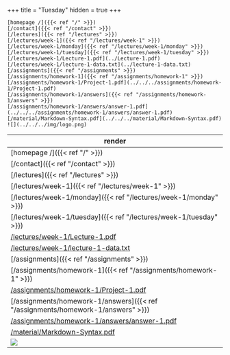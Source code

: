 +++
title = "Tuesday"
hidden = true
+++

```
[homepage /]({{< ref "/" >}})
[/contact]({{< ref "/contact" >}})
[/lectures]({{< ref "/lectures" >}})
[/lectures/week-1]({{< ref "/lectures/week-1" >}})
[/lectures/week-1/monday]({{< ref "/lectures/week-1/monday" >}})
[/lectures/week-1/tuesday]({{< ref "/lectures/week-1/tuesday" >}})
[/lectures/week-1/Lecture-1.pdf](../Lecture-1.pdf)
[/lectures/week-1/lecture-1-data.txt](../lecture-1-data.txt)
[/assignments]({{< ref "/assignments" >}})
[/assignments/homework-1]({{< ref "/assignments/homework-1" >}})
[/assignments/homework-1/Project-1.pdf](../../../assignments/homework-1/Project-1.pdf)
[/assignments/homework-1/answers]({{< ref "/assignments/homework-1/answers" >}})
[/assignments/homework-1/answers/answer-1.pdf](../../../assignments/homework-1/answers/answer-1.pdf)
[/material/Markdown-Syntax.pdf](../../../material/Markdown-Syntax.pdf)
![](../../../img/logo.png)
```

| render |
| -- |
| [homepage /]({{< ref "/" >}}) |
| [/contact]({{< ref "/contact" >}}) |
| [/lectures]({{< ref "/lectures" >}}) |
| [/lectures/week-1]({{< ref "/lectures/week-1" >}}) |
| [/lectures/week-1/monday]({{< ref "/lectures/week-1/monday" >}}) |
| [/lectures/week-1/tuesday]({{< ref "/lectures/week-1/tuesday" >}}) |
| [/lectures/week-1/Lecture-1.pdf](../Lecture-1.pdf) |
| [/lectures/week-1/lecture-1-data.txt](../lecture-1-data.txt) |
| [/assignments]({{< ref "/assignments" >}}) |
| [/assignments/homework-1]({{< ref "/assignments/homework-1" >}}) |
| [/assignments/homework-1/Project-1.pdf](../../../assignments/homework-1/Project-1.pdf) |
| [/assignments/homework-1/answers]({{< ref "/assignments/homework-1/answers" >}}) |
| [/assignments/homework-1/answers/answer-1.pdf](../../../assignments/homework-1/answers/answer-1.pdf) |
| [/material/Markdown-Syntax.pdf](../../../material/Markdown-Syntax.pdf) |
| ![](../../../img/logo.png) |
